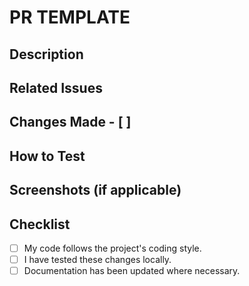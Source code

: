 # PR TEMPLATE
## Description
 <!-- Provide a brief summary of the changes in this PR. Explain what was modified and why. --> 
 
 ## Related Issues 
 <!-- Link any related issues using `Closes #issue_number` or `Fixes #issue_number`. This helps track bugs and feature requests. --> 
 
 ## Changes Made   - [ ] 
 <!-- List key changes made in this PR. Use bullet points for clarity. --> 
 
 ## How to Test 
 <!-- Explain how a reviewer can test these changes. Provide commands, steps, or expected results if applicable. --> 
  
 ## Screenshots (if applicable) 
 <!-- If your PR affects the UI, upload screenshots to show the changes visually. --> 
   
 ## Checklist 
 - [ ] My code follows the project's coding style.
 - [ ] I have tested these changes locally. 
 - [ ] Documentation has been updated where necessary. 